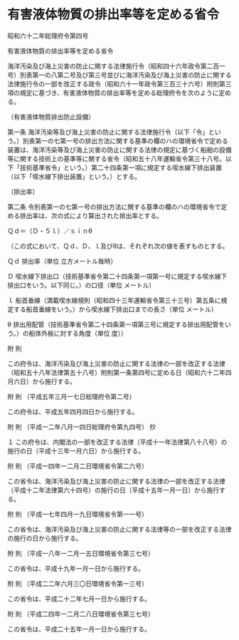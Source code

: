 # 有害液体物質の排出率等を定める省令

昭和六十二年総理府令第四号

有害液体物質の排出率等を定める省令

海洋汚染及び海上災害の防止に関する法律施行令（昭和四十六年政令第二百一号）別表第一の八第二号及び第三号並びに海洋汚染及び海上災害の防止に関する法律施行令の一部を改正する政令（昭和六十一年政令第三百三十六号）附則第三項の規定に基づき、有害液体物質の排出率等を定める総理府令を次のように定める。

（有害液体物質排出防止設備）

第一条 海洋汚染等及び海上災害の防止に関する法律施行令（以下「令」という。）別表第一の七第一号の排出方法に関する基準の欄のハの環境省令で定める装置は、海洋汚染等及び海上災害の防止に関する法律の規定に基づく船舶の設備等に関する技術上の基準等に関する省令（昭和五十八年運輸省令第三十八号。以下「技術基準省令」という。）第二十四条第一項に規定する喫水線下排出装置（以下「喫水線下排出装置」という。）とする。

（排出率）

第二条 令別表第一の七第一号の排出方法に関する基準の欄のハの環境省令で定める排出率は、次の式により算出された排出率とする。

Ｑｄ＝（Ｄ・５ｌ）／ｓｉｎθ

（この式において、Ｑｄ、Ｄ、ｌ及びθは、それぞれ次の値を表すものとする。

Ｑｄ 排出率（単位 立方メートル毎時）

Ｄ 喫水線下排出口（技術基準省令第二十四条第一項第一号に規定する喫水線下排出口をいう。以下同じ。）の口径（単位 メートル）

ｌ 船首垂線（満載喫水線規則（昭和四十三年運輸省令第三十三号）第五条に規定する船首垂線をいう。）から喫水線下排出口までの長さ（単位 メートル）

θ 排出用配管（技術基準省令第二十四条第一項第三号に規定する排出用配管をいう。）の船体外板に対する角度（単位 度））

附 則

この府令は、海洋汚染及び海上災害の防止に関する法律の一部を改正する法律（昭和五十八年法律第五十八号）附則第一条第四号に定める日（昭和六十二年四月六日）から施行する。

附 則 （平成五年三月一七日総理府令第二号）

この府令は、平成五年四月四日から施行する。

附 則 （平成一二年八月一四日総理府令第九四号） 抄

１ この府令は、内閣法の一部を改正する法律（平成十一年法律第八十八号）の施行の日（平成十三年一月六日）から施行する。

附 則 （平成一四年一二月二日環境省令第二六号）

この省令は、海洋汚染及び海上災害の防止に関する法律の一部を改正する法律（平成十二年法律第六十四号）の施行の日（平成十五年一月一日）から施行する。

附 則 （平成一七年四月一九日環境省令第一一号）

この省令は、海洋汚染及び海上災害の防止に関する法律等の一部を改正する法律の施行の日から施行する。

附 則 （平成一八年一二月一五日環境省令第三七号）

この省令は、平成十九年一月一日から施行する。

附 則 （平成二二年六月三〇日環境省令第一三号）

この省令は、平成二十二年七月一日から施行する。

附 則 （平成二四年一二月二八日環境省令第三七号）

この省令は、平成二十五年一月一日から施行する。

